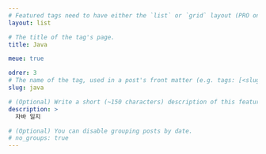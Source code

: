 ```yaml
---
# Featured tags need to have either the `list` or `grid` layout (PRO only).
layout: list

# The title of the tag's page.
title: Java

meue: true

odrer: 3
# The name of the tag, used in a post's front matter (e.g. tags: [<slug>]).
slug: java

# (Optional) Write a short (~150 characters) description of this featured tag.
description: >
  자바 일지

# (Optional) You can disable grouping posts by date.
# no_groups: true
---
```

